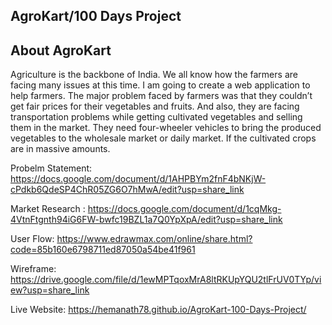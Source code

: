 ## AgroKart/100 Days Project
 
## About AgroKart 

Agriculture is the backbone of India. We all know how the farmers are facing many issues at this time. I am going to create a web application to help farmers. The major problem faced by farmers was that they couldn’t get fair prices for their vegetables and fruits. And also, they are facing transportation problems while getting cultivated vegetables and selling them in the market. They need four-wheeler vehicles to bring the produced vegetables to the wholesale market or daily market. If the cultivated crops are in massive amounts. 

Probelm Statement: https://docs.google.com/document/d/1AHPBYm2fnF4bNKjW-cPdkb6QdeSP4ChR05ZG6O7hMwA/edit?usp=share_link

Market Research : https://docs.google.com/document/d/1cqMkg-4VtnFtgnth94iG6FW-bwfc19BZL1a7Q0YpXpA/edit?usp=share_link

User Flow: https://www.edrawmax.com/online/share.html?code=85b160e6798711ed87050a54be41f961

Wireframe: https://drive.google.com/file/d/1ewMPTqoxMrA8ltRKUpYQU2tlFrUV0TYp/view?usp=share_link

Live Website: https://hemanath78.github.io/AgroKart-100-Days-Project/

